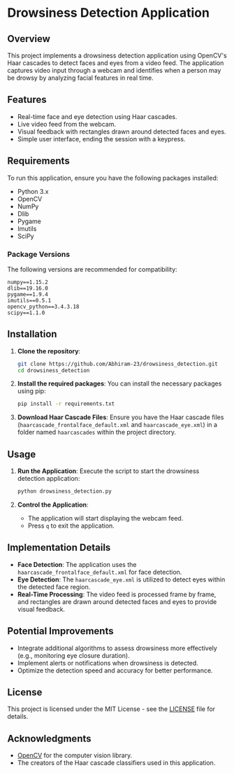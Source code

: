 # Drowsiness Detection Application

## Overview

This project implements a drowsiness detection application using OpenCV's Haar cascades to detect faces and eyes from a video feed. The application captures video input through a webcam and identifies when a person may be drowsy by analyzing facial features in real time.

## Features

- Real-time face and eye detection using Haar cascades.
- Live video feed from the webcam.
- Visual feedback with rectangles drawn around detected faces and eyes.
- Simple user interface, ending the session with a keypress.

## Requirements

To run this application, ensure you have the following packages installed:

- Python 3.x
- OpenCV
- NumPy
- Dlib
- Pygame
- Imutils
- SciPy

### Package Versions

The following versions are recommended for compatibility:

```
numpy==1.15.2
dlib==19.16.0
pygame==1.9.4
imutils==0.5.1
opencv_python==3.4.3.18
scipy==1.1.0
```

## Installation

1. **Clone the repository**:
   ```bash
   git clone https://github.com/Abhiram-23/drowsiness_detection.git
   cd drowsiness_detection
   ```

2. **Install the required packages**:
   You can install the necessary packages using pip:
   ```bash
   pip install -r requirements.txt
   ```

3. **Download Haar Cascade Files**:
   Ensure you have the Haar cascade files (`haarcascade_frontalface_default.xml` and `haarcascade_eye.xml`) in a folder named `haarcascades` within the project directory.

## Usage

1. **Run the Application**:
   Execute the script to start the drowsiness detection application:
   ```bash
   python drowsiness_detection.py
   ```

2. **Control the Application**:
   - The application will start displaying the webcam feed.
   - Press `q` to exit the application.

## Implementation Details

- **Face Detection**: The application uses the `haarcascade_frontalface_default.xml` for face detection.
- **Eye Detection**: The `haarcascade_eye.xml` is utilized to detect eyes within the detected face region.
- **Real-Time Processing**: The video feed is processed frame by frame, and rectangles are drawn around detected faces and eyes to provide visual feedback.

## Potential Improvements

- Integrate additional algorithms to assess drowsiness more effectively (e.g., monitoring eye closure duration).
- Implement alerts or notifications when drowsiness is detected.
- Optimize the detection speed and accuracy for better performance.

## License

This project is licensed under the MIT License - see the [LICENSE](LICENSE) file for details.

## Acknowledgments

- [OpenCV](https://opencv.org/) for the computer vision library.
- The creators of the Haar cascade classifiers used in this application.
